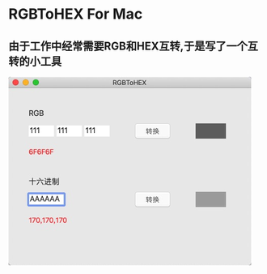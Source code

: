 # RGBToHEX For Mac

## 由于工作中经常需要RGB和HEX互转,于是写了一个互转的小工具

![image](https://github.com/huanglei1926/RGBToHEX/blob/master/RGBToHEX/4CCCE47065913AA1D41A633377E4C445.jpg)
